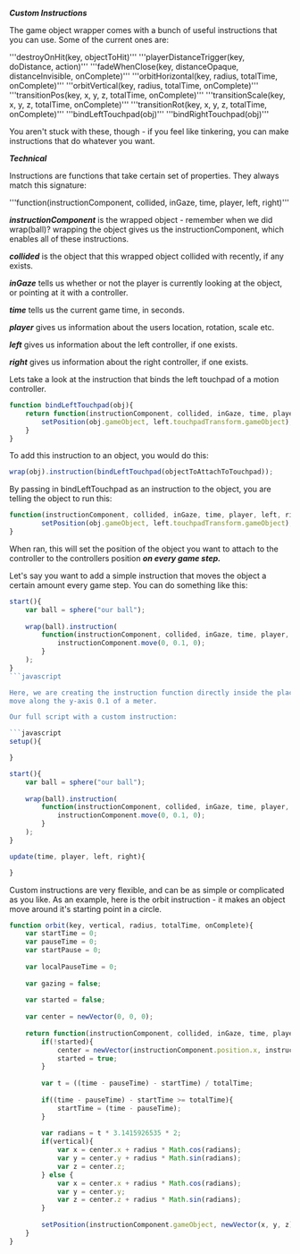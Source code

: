 ***Custom Instructions***

The game object wrapper comes with a bunch of useful instructions that you can use.  Some of the current ones are:

'''destroyOnHit(key, objectToHit)'''
'''playerDistanceTrigger(key, doDistance, action)'''
'''fadeWhenClose(key, distanceOpaque, distanceInvisible, onComplete)'''
'''orbitHorizontal(key, radius, totalTime, onComplete)'''
'''orbitVertical(key, radius, totalTime, onComplete)'''
'''transitionPos(key, x, y, z, totalTime, onComplete)'''
'''transitionScale(key, x, y, z, totalTime, onComplete)'''
'''transitionRot(key, x, y, z, totalTime, onComplete)'''
'''bindLeftTouchpad(obj)'''
'''bindRightTouchpad(obj)'''

You aren't stuck with these, though - if you feel like tinkering, you can make instructions that do whatever you want.

***Technical***

Instructions are functions that take certain set of properties.  They always match this signature:

'''function(instructionComponent, collided, inGaze, time, player, left, right)'''

***instructionComponent*** is the wrapped object - remember when we did wrap(ball)?  wrapping the object gives us the instructionComponent, which 
enables all of these instructions.  

***collided*** is the object that this wrapped object collided with recently, if any exists.

***inGaze*** tells us whether or not the player is currently looking at the object, or pointing at it with a controller.

***time*** tells us the current game time, in seconds.

***player*** gives us information about the users location, rotation, scale etc.

***left*** gives us information about the left controller, if one exists.

***right*** gives us information about the right controller, if one exists.

Lets take a look at the instruction that binds the left touchpad of a motion controller.

```javascript
function bindLeftTouchpad(obj){
	return function(instructionComponent, collided, inGaze, time, player, left, right){	
		setPosition(obj.gameObject, left.touchpadTransform.gameObject);
	}
}
```

To add this instruction to an object, you would do this:

```javascript
wrap(obj).instruction(bindLeftTouchpad(objectToAttachToTouchpad));
```

By passing in bindLeftTouchpad as an instruction to the object, you are telling the object to run this:

```javascript
function(instructionComponent, collided, inGaze, time, player, left, right){	
		setPosition(obj.gameObject, left.touchpadTransform.gameObject);
}
```

When ran, this will set the position of the object you want to attach to the controller to the controllers position ***on every game step.***

Let's say you want to add a simple instruction that moves the object a certain amount every game step.  You can do something like this:

```javascript
start(){
	var ball = sphere("our ball");
	
	wrap(ball).instruction(
		function(instructionComponent, collided, inGaze, time, player, left, right){
			instructionComponent.move(0, 0.1, 0);
		}
	);
}
```javascript

Here, we are creating the instruction function directly inside the place that we are putting the instruction into the object.  At every game step, the ball will 
move along the y-axis 0.1 of a meter.

Our full script with a custom instruction:

```javascript
setup(){

}

start(){
	var ball = sphere("our ball");
	
	wrap(ball).instruction(
		function(instructionComponent, collided, inGaze, time, player, left, right){
			instructionComponent.move(0, 0.1, 0);
		}
	);
}

update(time, player, left, right){

}
```

Custom instructions are very flexible, and can be as simple or complicated as you like.  As an example, here is the orbit instruction - it makes an object move around
it's starting point in a circle.

```javascript
function orbit(key, vertical, radius, totalTime, onComplete){
	var startTime = 0;
	var pauseTime = 0;
	var startPause = 0;
	
	var localPauseTime = 0;
	
	var gazing = false;
	
	var started = false;
	
	var center = newVector(0, 0, 0);
	
	return function(instructionComponent, collided, inGaze, time, player, left, right){
		if(!started){
			center = newVector(instructionComponent.position.x, instructionComponent.position.y, instructionComponent.position.z);
			started = true;
		}
		
		var t = ((time - pauseTime) - startTime) / totalTime;
		
		if((time - pauseTime) - startTime >= totalTime){
			startTime = (time - pauseTime);
		}
	
		var radians = t * 3.1415926535 * 2;
		if(vertical){
			var x = center.x + radius * Math.cos(radians);
			var y = center.y + radius * Math.sin(radians);
			var z = center.z;
		} else {
			var x = center.x + radius * Math.cos(radians);
			var y = center.y;
			var z = center.z + radius * Math.sin(radians);
		}
		
		setPosition(instructionComponent.gameObject, newVector(x, y, z));					
	}
}
```